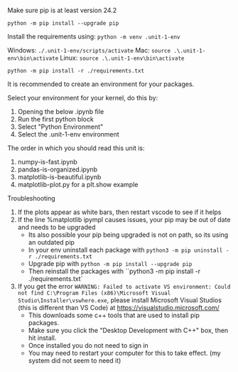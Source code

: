 Make sure pip is at least version 24.2

`python -m pip install --upgrade pip`


Install the requirements using:
`python -m venv .unit-1-env`

Windows: `./.unit-1-env/scripts/activate`
Mac: `source .\.unit-1-env\bin\activate`
Linux: `source .\.unit-1-env\bin\activate`

`python -m pip install -r ./requirements.txt`

It is recommended to create an environment for your packages.

Select your environment for your kernel, do this by:
1. Opening the below .ipynb file
2. Run the first python block
3. Select "Python Environment"
4. Select the .unit-1-env environment

The order in which you should read this unit is:
1. numpy-is-fast.ipynb
2. pandas-is-organized.ipynb
3. matplotlib-is-beautiful.ipynb
4. matplotlib-plot.py for a plt.show example


Troubleshooting
1. If the plots appear as white bars, then restart vscode to see if it helps
2. If the line %matplotlib ipympl causes issues, your pip may be out of date and needs to be upgraded
    - Its also possible your pip being upgraded is not on path, so its using an outdated pip
    - In your env uninstall each package with `python3 -m pip uninstall -r ./requirements.txt`
    - Upgrade pip with `python -m pip install --upgrade pip`
    - Then reinstall the packages with ``python3 -m pip install -r ./requirements.txt`
3. If you get the error `WARNING: Failed to activate VS environment: Could not find C:\Program Files (x86)\Microsoft Visual Studio\Installer\vswhere.exe`, please install Microsoft Visual Studios (this is different than VS Code) at https://visualstudio.microsoft.com/
     - This downloads some c++ tools that are used to install pip packages. 
     - Make sure you click the "Desktop Development with C++" box, then hit install.
     - Once installed you do not need to sign in
     - You may need to restart your computer for this to take effect. (my system did not seem to need it)
  